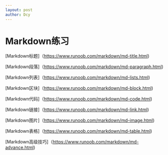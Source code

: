 ```yaml
---
layout: post
author: Dcy
---
```

# Markdown练习  

[Markdown标题]（https://www.runoob.com/markdown/md-title.html)  

[Markdown段落]（https://www.runoob.com/markdown/md-paragraph.html)  

[Markdown列表]（https://www.runoob.com/markdown/md-lists.html)   

[Markdown区块]（https://www.runoob.com/markdown/md-block.html)  

[Markdown代码]（https://www.runoob.com/markdown/md-code.html)  

[Markdown链接]（https://www.runoob.com/markdown/md-link.html)  

[Markdown图片]（https://www.runoob.com/markdown/md-image.html)  

[Markdown表格]（https://www.runoob.com/markdown/md-table.html)  

[Markdown高级技巧]（https://www.runoob.com/markdown/md-advance.html)



